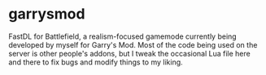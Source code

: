 # garrysmod
FastDL for Battlefield, a realism-focused gamemode currently being developed by myself for Garry's Mod. Most of the code being used on the server is other people's addons, but I tweak the occasional Lua file here and there to fix bugs and modify things to my liking.
